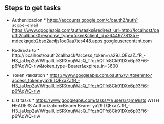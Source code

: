 Steps to get tasks
------------------

* Authenticacion *
https://accounts.google.com/o/oauth2/auth?scope=email https://www.googleapis.com/auth/tasks&redirect_uri=http://localhost/oauth2callback&response_type=token&client_id=364497781357-mdeekpgeb2bso2acdjs1oe0aa7tep448.apps.googleusercontent.com

* Redirects to *
http://localhost/oauth2callback#access_token=ya29.LQExaZJfR_-H3_jaUep2aVWfqallUlcSRXnujWJoQ_TfczhQTfd8Ck91DXx6p93Fi6-p6fAqWQ-rIw&token_type=Bearer&expires_in=3600 

* Token validation *
https://www.googleapis.com/oauth2/v1/tokeninfo?access_token=ya29.LQExaZJfR_-H3_jaUep2aVWfqallUlcSRXnujWJoQ_TfczhQTfd8Ck91DXx6p93Fi6-p6fAqWQ-rIw

* List tasks *
https://www.googleapis.com/tasks/v1/users/@me/lists
WITH HEADERS
Authorization=Bearer Bearer ya29.LQExaZJfR_-H3_jaUep2aVWfqallUlcSRXnujWJoQ_TfczhQTfd8Ck91DXx6p93Fi6-p6fAqWQ-rIw